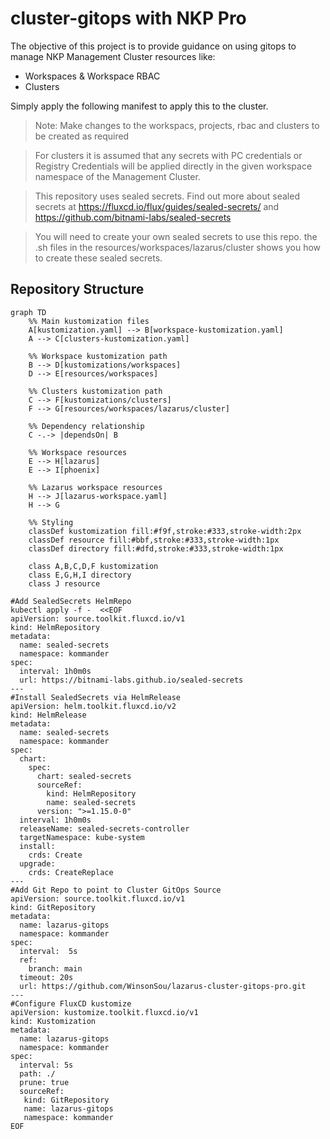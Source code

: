 # cluster-gitops with NKP Pro

The objective of this project is to provide guidance on using gitops to manage NKP Management Cluster resources like:
- Workspaces & Workspace RBAC
- Clusters

Simply apply the following manifest to apply this to the cluster.
> Note: Make changes to the workspacs, projects, rbac and clusters to be created as required

> For clusters it is assumed that any secrets with PC credentials or Registry Credentials will be applied directly in the given workspace namespace of the Management Cluster. 

> This repository uses sealed secrets. Find out more about sealed secrets at https://fluxcd.io/flux/guides/sealed-secrets/ and https://github.com/bitnami-labs/sealed-secrets

> You will need to create your own sealed secrets to use this repo. the .sh files in the resources/workspaces/lazarus/cluster shows you how to create these sealed secrets.

## Repository Structure

```mermaid
graph TD
    %% Main kustomization files
    A[kustomization.yaml] --> B[workspace-kustomization.yaml]
    A --> C[clusters-kustomization.yaml]
    
    %% Workspace kustomization path
    B --> D[kustomizations/workspaces]
    D --> E[resources/workspaces]
    
    %% Clusters kustomization path
    C --> F[kustomizations/clusters]
    F --> G[resources/workspaces/lazarus/cluster]
    
    %% Dependency relationship
    C -.-> |dependsOn| B
    
    %% Workspace resources
    E --> H[lazarus]
    E --> I[phoenix]
    
    %% Lazarus workspace resources
    H --> J[lazarus-workspace.yaml]
    H --> G
    
    %% Styling
    classDef kustomization fill:#f9f,stroke:#333,stroke-width:2px
    classDef resource fill:#bbf,stroke:#333,stroke-width:1px
    classDef directory fill:#dfd,stroke:#333,stroke-width:1px
    
    class A,B,C,D,F kustomization
    class E,G,H,I directory
    class J resource
```

```
#Add SealedSecrets HelmRepo
kubectl apply -f -  <<EOF
apiVersion: source.toolkit.fluxcd.io/v1
kind: HelmRepository
metadata:
  name: sealed-secrets
  namespace: kommander
spec:
  interval: 1h0m0s
  url: https://bitnami-labs.github.io/sealed-secrets
---
#Install SealedSecrets via HelmRelease
apiVersion: helm.toolkit.fluxcd.io/v2
kind: HelmRelease
metadata:
  name: sealed-secrets
  namespace: kommander
spec:
  chart:
    spec:
      chart: sealed-secrets
      sourceRef:
        kind: HelmRepository
        name: sealed-secrets
      version: ">=1.15.0-0"
  interval: 1h0m0s
  releaseName: sealed-secrets-controller
  targetNamespace: kube-system
  install:
    crds: Create
  upgrade:
    crds: CreateReplace
---
#Add Git Repo to point to Cluster GitOps Source
apiVersion: source.toolkit.fluxcd.io/v1
kind: GitRepository
metadata:
  name: lazarus-gitops
  namespace: kommander
spec:
  interval:  5s
  ref:
    branch: main
  timeout: 20s
  url: https://github.com/WinsonSou/lazarus-cluster-gitops-pro.git
---
#Configure FluxCD kustomize
apiVersion: kustomize.toolkit.fluxcd.io/v1
kind: Kustomization
metadata:
  name: lazarus-gitops
  namespace: kommander
spec:
  interval: 5s
  path: ./
  prune: true
  sourceRef:
   kind: GitRepository
   name: lazarus-gitops
   namespace: kommander
EOF
